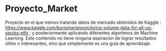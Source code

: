 # Proyecto_Market

Proyecto en el que iremos tratando datos de mercado obtenidos de Kaggle : https://www.kaggle.com/borismarjanovic/price-volume-data-for-all-us-stocks-etfs
; y posteriormente aplicando diferentes algoritmos de Machine Learning. Este contenido no tiene ninguna aspiración de lograr resultados útiles o interesantes, sino que 
simplemente es una guía de aprendizaje.
